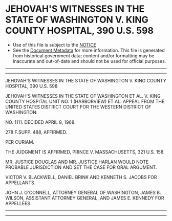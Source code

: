 ---
---

# JEHOVAH'S WITNESSES IN THE STATE OF WASHINGTON V. KING COUNTY HOSPITAL, 390 U.S. 598

* Use of this file is subject to the [NOTICE](https://github.com/publicdocs/notice/blob/master/NOTICE)
* See the [Document Metadata](../../../) for more information.
  This file is generated from historical government data; content and/or formatting may be inaccurate and out-of-date and should not be used for official purposes.

----------
----------

JEHOVAH'S WITNESSES IN THE STATE OF WASHINGTON V. KING COUNTY HOSPITAL, 390 U.S. 598

JEHOVAH'S WITNESSES IN THE STATE OF WASHINGTON ET AL. V. KING COUNTY HOSPITAL UNIT NO. 1 (HARBORVIEW) ET AL. APPEAL FROM THE UNITED STATES DISTRICT COURT FOR THE WESTERN DISTRICT OF WASHINGTON.

NO. 1111.  DECIDED APRIL 8, 1968.

278 F.SUPP.  488, AFFIRMED.

PER CURIAM.

THE JUDGMENT IS AFFIRMED, PRINCE V. MASSACHUSETTS, 321 U.S. 158.

MR. JUSTICE DOUGLAS AND MR. JUSTICE HARLAN WOULD NOTE PROBABLE JURISDICTION AND SET THE CASE FOR ORAL ARGUMENT.

VICTOR V. BLACKWELL, DANIEL BRINK AND KENNETH S. JACOBS FOR APPELLANTS.

JOHN J. O'CONNELL, ATTORNEY GENERAL OF WASHINGTON, JAMES B. WILSON, ASSISTANT ATTORNEY GENERAL, AND JAMES E. KENNEDY FOR APPELLEES.


----------
----------

